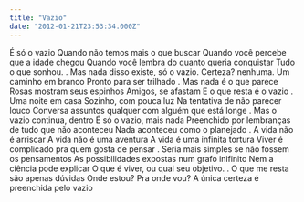 ```yaml
---
title: "Vazio"
date: "2012-01-21T23:53:34.000Z"
---
```


É só o vazio Quando não temos mais o que buscar Quando você percebe que a idade chegou Quando você lembra do quanto queria conquistar Tudo o que sonhou. . Mas nada disso existe, só o vazio. Certeza? nenhuma. Um caminho em branco Pronto para ser trilhado . Mas nada é o que parece Rosas mostram seus espinhos Amigos, se afastam E o que resta é o vazio . Uma noite em casa Sozinho, com pouca luz Na tentativa de não parecer louco Conversa assuntos qualquer com alguém que está longe . Mas o vazio continua, dentro É só o vazio, mais nada Preenchido por lembranças de tudo que não aconteceu Nada aconteceu como o planejado . A vida não é arriscar A vida não é uma aventura A vida é uma infinita tortura Viver é complicado pra quem gosta de pensar . Seria mais simples se não fossem os pensamentos As possibilidades expostas num grafo inifinito Nem a ciência pode explicar O que é viver, ou qual seu objetivo. . O que me resta são apenas dúvidas Onde estou? Pra onde vou? A única certeza é preenchida pelo vazio